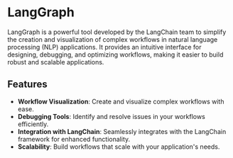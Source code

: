 # LangGraph

LangGraph is a powerful tool developed by the LangChain team to simplify the creation and visualization of complex workflows in natural language processing (NLP) applications. It provides an intuitive interface for designing, debugging, and optimizing workflows, making it easier to build robust and scalable applications.

## Features

- **Workflow Visualization**: Create and visualize complex workflows with ease.
- **Debugging Tools**: Identify and resolve issues in your workflows efficiently.
- **Integration with LangChain**: Seamlessly integrates with the LangChain framework for enhanced functionality.
- **Scalability**: Build workflows that scale with your application's needs.
